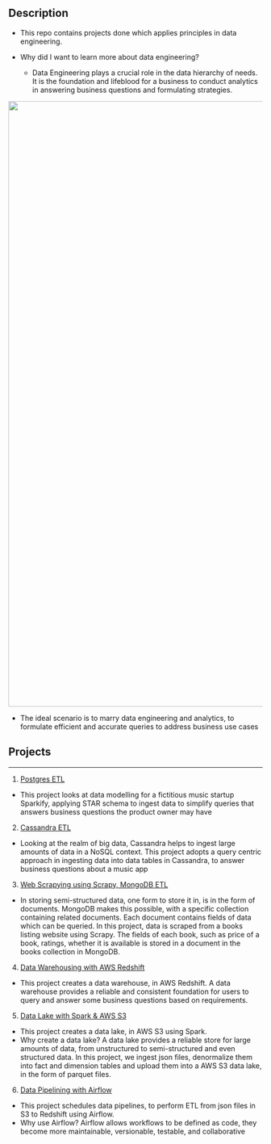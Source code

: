 ## Description
* This repo contains projects done which applies principles in data engineering. 

* Why did I want to learn more about data engineering?
    * Data Engineering plays a crucial role in the data       hierarchy of needs. It is the foundation and lifeblood for a business to conduct analytics in answering business questions and formulating strategies. 
<img src="https://miro.medium.com/max/788/0*Vj5UkvA8K4Vf02_X.jpg" width="1200">

* The ideal scenario is to marry data engineering and analytics, to formulate efficient and accurate queries to address business use cases

## Projects
---
1. <ins> Postgres ETL </ins> 
* This project looks at data modelling for a fictitious music startup Sparkify, applying STAR schema to ingest data to simplify queries that answers business questions the product owner may have

2. <ins> Cassandra ETL </ins> 
* Looking at the realm of big data, Cassandra helps to ingest large amounts of data in a NoSQL context. This project adopts a query centric approach in ingesting data into data tables in Cassandra, to answer business questions about a music app

3. <ins> Web Scrapying using Scrapy, MongoDB ETL </ins> 
* In storing semi-structured data, one form to store it in, is in the form of documents. MongoDB makes this possible, with a specific collection containing related documents. Each document contains fields of data which can be queried. In this project, data is scraped from a books listing website using Scrapy. The fields of each book, such as price of a book, ratings, whether it is available is stored in a document in the books collection in MongoDB.

4. <ins> Data Warehousing with AWS Redshift </ins> 
* This project creates a data warehouse, in AWS Redshift. A data warehouse provides a reliable and consistent foundation for users to query and answer some business questions based on requirements.

5. <ins> Data Lake with Spark & AWS S3 </ins> 
* This project creates a data lake, in AWS S3 using Spark. 
* Why create a data lake? A data lake provides a reliable store for large amounts of data, from unstructured to semi-structured and even structured data. In this project, we ingest json files, denormalize them into fact and dimension tables and upload them into a AWS S3 data lake, in the form of parquet files.

6. <ins> Data Pipelining with Airflow </ins>
* This project schedules data pipelines, to perform ETL from json files in S3 to Redshift using Airflow. 
* Why use Airflow? Airflow allows workflows to be defined as code, they become more maintainable, versionable, testable, and collaborative